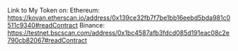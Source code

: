 Link to My Token on: Ethereum: https://kovan.etherscan.io/address/0x139ce32fb7f7be1bb16eebd5bda981c0511c9340#readContract
                     Binance: https://testnet.bscscan.com/address/0x1bc4587afb3fdcd085d191eac08c2e790cb82067#readContract

